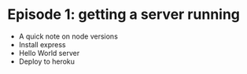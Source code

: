 Episode 1: getting a server running
==========

* A quick note on node versions
* Install express
* Hello World server
* Deploy to heroku
